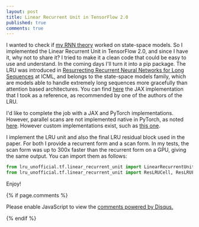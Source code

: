 ```yaml
---
layout: post
title: Linear Recurrent Unit in TensorFlow 2.0
published: true
comments: true
---
```


I wanted to check if [my RNN theory](https://arxiv.org/abs/2308.12075) worked on state-space models.
So I implemented the Linear Recurrent Unit in TensorFlow 2.0, and since I have it, why not to share it?
I tried to make it a clean code that could be easy to use and understand. In the coming days I'll turn it into a pip package.
The LRU was introduced in [Resurrecting Recurrent Neural Networks for Long Sequences](https://dl.acm.org/doi/10.5555/3618408.3619518) at ICML, and 
belongs to the state-space models family, which are models able to handle extremely long sequences more
gracefully than attention based architectures. You can find [here](https://github.com/NicolasZucchet/minimal-LRU/blob/main/lru/model.py)
the JAX implementation that I took as a reference, as recommended by one of the authors of the LRU.

I'd like to complete the job with a JAX and PyTorch implementations. 
However, parallel scans are not implemented 
native in PyTorch, as noted [here](https://github.com/pytorch/pytorch/issues/95408).
However custom implementations exist, such as [this one](https://github.com/i404788/s5-pytorch/blob/74e2fdae00b915a62c914bf3615c0b8a4279eb84/s5/jax_compat.py).

I implement the LRU unit and also the final LRU residual block used in the paper. For both
I provide a recurrent form and a scan form. In my tests, the scan form was up to 300x faster
than the recurrent form on a GPU, giving the same output. You can import them as follows:

```python
from lru_unofficial.tf.linear_recurrent_unit import LinearRecurrentUnitCell, LinearRecurrentUnitFFN
from lru_unofficial.tf.linear_recurrent_unit import ResLRUCell, ResLRUFFN
```

Enjoy!

{% if page.comments %} 



<div id="disqus_thread"></div>
<script>

/**
*  RECOMMENDED CONFIGURATION VARIABLES: EDIT AND UNCOMMENT THE SECTION BELOW TO INSERT DYNAMIC VALUES FROM YOUR PLATFORM OR CMS.
*  LEARN WHY DEFINING THESE VARIABLES IS IMPORTANT: https://disqus.com/admin/universalcode/#configuration-variables*/
/*
var disqus_config = function () {
this.page.url = PAGE_URL;  // Replace PAGE_URL with your page's canonical URL variable
this.page.identifier = PAGE_IDENTIFIER; // Replace PAGE_IDENTIFIER with your page's unique identifier variable
};
*/
(function() { // DON'T EDIT BELOW THIS LINE
var d = document, s = d.createElement('script');
s.src = 'https://https-lucehe-github-io.disqus.com/embed.js';
s.setAttribute('data-timestamp', +new Date());
(d.head || d.body).appendChild(s);
})();
</script>
<noscript>Please enable JavaScript to view the <a href="https://disqus.com/?ref_noscript">comments powered by Disqus.</a></noscript>



{% endif %}
